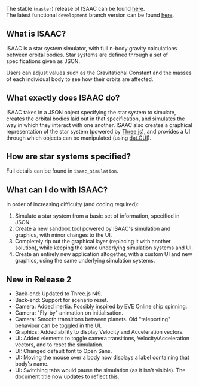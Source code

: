 The stable (`master`) release of ISAAC can be found [here](http://isaac.ayulin.net).  
The latest functional `development` branch version can be found [here](http://isaac.ayulin.net/edge.html).

## What is ISAAC?
ISAAC is a star system simulator, with full n-body gravity calculations between orbital bodies. Star systems are defined through a set of specifications given as JSON.

Users can adjust values such as the Gravitational Constant and the masses of each individual body to see how their orbits are affected.

## What exactly does ISAAC do?
ISAAC takes in a JSON object specifying the star system to simulate, creates the orbital bodies laid out in that specification, and simulates the way in which they interact with one another. ISAAC also creates a graphical representation of the star system (powered by [Three.js](http://mrdoob.github.com/three.js/)), and provides a UI through which objects can be manipulated (using [dat.GUI](http://code.google.com/p/dat-gui/)).

## How are star systems specified?
Full details can be found in `isaac_simulation`.

## What can I do with ISAAC?
In order of increasing difficulty (and coding required):

1. Simulate a star system from a basic set of information, specified in JSON.
2. Create a new sandbox tool powered by ISAAC's simulation and graphics, with minor changes to the UI.
3. Completely rip out the graphical layer (replacing it with another solution), while keeping the same underlying simulation systems and UI.
4. Create an entirely new application altogether, with a custom UI and new graphics, using the same underlying simulation systems.

## New in Release 2
* Back-end: Updated to Three.js r49.
* Back-end: Support for scenario reset.
* Camera: Added inertia. Possibly inspired by EVE Online ship spinning.
* Camera: "Fly-by" animation on initialisation.
* Camera: Smooth transitions between planets. Old "teleporting" behaviour can be toggled in the UI.
* Graphics: Added ability to display Velocity and Acceleration vectors.
* UI: Added elements to toggle camera transitions, Velocity/Acceleration vectors, and to reset the simulation.
* UI: Changed default font to Open Sans.
* UI: Moving the mouse over a body now displays a label containing that body's name.
* UI: Switching tabs would pause the simulation (as it isn't visible). The document title now updates to reflect this.